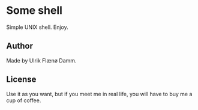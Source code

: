 # Some shell #

Simple UNIX shell. Enjoy.

## Author ##

Made by Ulrik Flænø Damm.

## License ##

Use it as you want, but if you meet me in real life, you will have to buy me a cup of coffee.
